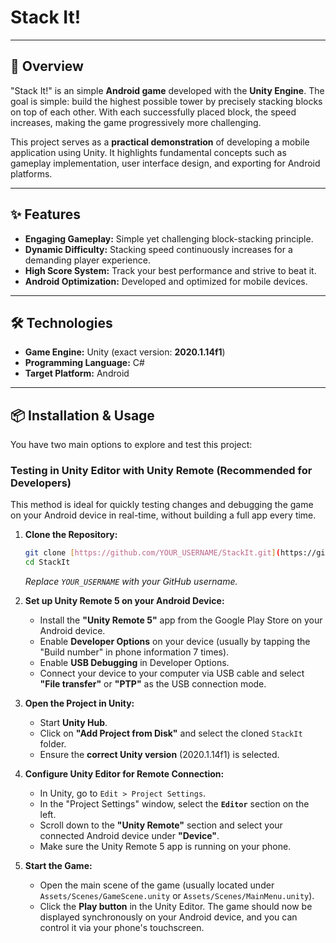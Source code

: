 # Stack It!

---

## 🚀 Overview

"Stack It!" is an simple **Android game** developed with the **Unity Engine**. The goal is simple: build the highest possible tower by precisely stacking blocks on top of each other. With each successfully placed block, the speed increases, making the game progressively more challenging.

This project serves as a **practical demonstration** of developing a mobile application using Unity. It highlights fundamental concepts such as gameplay implementation, user interface design, and exporting for Android platforms.

---

## ✨ Features

* **Engaging Gameplay:** Simple yet challenging block-stacking principle.
* **Dynamic Difficulty:** Stacking speed continuously increases for a demanding player experience.
* **High Score System:** Track your best performance and strive to beat it.
* **Android Optimization:** Developed and optimized for mobile devices.

---

## 🛠️ Technologies

* **Game Engine:** Unity (exact version: **2020.1.14f1**)
* **Programming Language:** C#
* **Target Platform:** Android

---

## 📦 Installation & Usage

You have two main options to explore and test this project:

### Testing in Unity Editor with Unity Remote (Recommended for Developers)

This method is ideal for quickly testing changes and debugging the game on your Android device in real-time, without building a full app every time.

1.  **Clone the Repository:**
    ```bash
    git clone [https://github.com/YOUR_USERNAME/StackIt.git](https://github.com/YOUR_USERNAME/StackIt.git)
    cd StackIt
    ```
    *Replace `YOUR_USERNAME` with your GitHub username.*

2.  **Set up Unity Remote 5 on your Android Device:**
    * Install the **"Unity Remote 5"** app from the Google Play Store on your Android device.
    * Enable **Developer Options** on your device (usually by tapping the "Build number" in phone information 7 times).
    * Enable **USB Debugging** in Developer Options.
    * Connect your device to your computer via USB cable and select **"File transfer"** or **"PTP"** as the USB connection mode.

3.  **Open the Project in Unity:**
    * Start **Unity Hub**.
    * Click on **"Add Project from Disk"** and select the cloned `StackIt` folder.
    * Ensure the **correct Unity version** (2020.1.14f1) is selected.

4.  **Configure Unity Editor for Remote Connection:**
    * In Unity, go to `Edit > Project Settings`.
    * In the "Project Settings" window, select the **`Editor`** section on the left.
    * Scroll down to the **"Unity Remote"** section and select your connected Android device under **"Device"**.
    * Make sure the Unity Remote 5 app is running on your phone.

5.  **Start the Game:**
    * Open the main scene of the game (usually located under `Assets/Scenes/GameScene.unity` or `Assets/Scenes/MainMenu.unity`).
    * Click the **Play button** in the Unity Editor. The game should now be displayed synchronously on your Android device, and you can control it via your phone's touchscreen.
